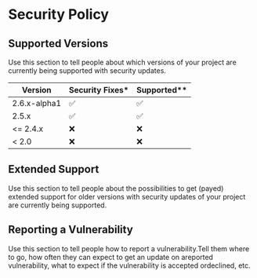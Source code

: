 # Security Policy

## Supported Versions
Use this section to tell people about which versions of your project are currently being supported with security updates.

| Version | Security Fixes* | Supported** |
| ------- | ------------------ | ------------------ |
| 2.6.x-alpha1 | :white_check_mark: | :white_check_mark: |
| 2.5.x | :white_check_mark: | :white_check_mark: |
| <= 2.4.x | :x: | :x: |
| < 2.0 | :x: | :x: |

## Extended Support
Use this section to tell people about the possibilities to get (payed) extended support for older versions with security updates of your project are currently being supported.

## Reporting a Vulnerability
Use this section to tell people how to report a vulnerability.Tell them where to go, how often they can expect to get an update on areported vulnerability, what to expect if the vulnerability is accepted ordeclined, etc.
